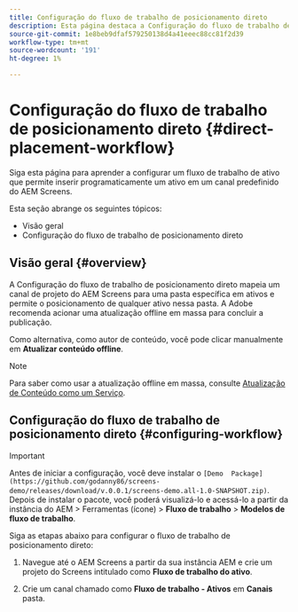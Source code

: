 ```yaml
---
title: Configuração do fluxo de trabalho de posicionamento direto
description: Esta página destaca a Configuração do fluxo de trabalho de posicionamento direto.
source-git-commit: 1e8beb9dfaf579250138d4a41eeec88cc81f2d39
workflow-type: tm+mt
source-wordcount: '191'
ht-degree: 1%

---
```



# Configuração do fluxo de trabalho de posicionamento direto {#direct-placement-workflow}

Siga esta página para aprender a configurar um fluxo de trabalho de ativo que permite inserir programaticamente um ativo em um canal predefinido do AEM Screens.

Esta seção abrange os seguintes tópicos:

* Visão geral
* Configuração do fluxo de trabalho de posicionamento direto

## Visão geral {#overview}

A Configuração do fluxo de trabalho de posicionamento direto mapeia um canal de projeto do AEM Screens para uma pasta específica em ativos e permite o posicionamento de qualquer ativo nessa pasta. A Adobe recomenda acionar uma atualização offline em massa para concluir a publicação.

Como alternativa, como autor de conteúdo, você pode clicar manualmente em **Atualizar conteúdo offline**.

>[!NOTE]
>
>Para saber como usar a atualização offline em massa, consulte [Atualização de Conteúdo como um Serviço](/help/user-guide/content-update-as-a-service.md).

## Configuração do fluxo de trabalho de posicionamento direto {#configuring-workflow}

>[!IMPORTANT]
>
>Antes de iniciar a configuração, você deve instalar o `[Demo  Package](https://github.com/godanny86/screens-demo/releases/download/v.0.0.1/screens-demo.all-1.0-SNAPSHOT.zip)`. Depois de instalar o pacote, você poderá visualizá-lo e acessá-lo a partir da instância do AEM > Ferramentas (ícone) > **Fluxo de trabalho** > **Modelos de fluxo de trabalho**.

Siga as etapas abaixo para configurar o fluxo de trabalho de posicionamento direto:

1. Navegue até o AEM Screens a partir da sua instância AEM e crie um projeto do Screens intitulado como **Fluxo de trabalho do ativo**.

1. Crie um canal chamado como **Fluxo de trabalho - Ativos** em **Canais** pasta.

